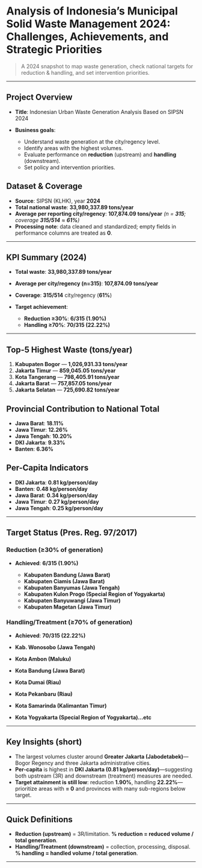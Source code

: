 # Analysis of Indonesia’s Municipal Solid Waste Management 2024: Challenges, Achievements, and Strategic Priorities

> A 2024 snapshot to map waste generation, check national targets for reduction & handling, and set intervention priorities.

---

## Project Overview

* **Title**: Indonesian Urban Waste Generation Analysis Based on SIPSN 2024
* **Business goals**:

  * Understand waste generation at the city/regency level.
  * Identify areas with the highest volumes.
  * Evaluate performance on **reduction** (upstream) and **handling** (downstream).
  * Set policy and intervention priorities.

## Dataset & Coverage

* **Source**: SIPSN (KLHK), year **2024**
* **Total national waste**: **33,980,337.89 tons/year**
* **Average per reporting city/regency**: **107,874.09 tons/year** *(n = **315**; coverage **315/514** ≈ **61%**)*
* **Processing note**: data cleaned and standardized; empty fields in performance columns are treated as **0**.

---

## KPI Summary (2024)

* **Total waste**: **33,980,337.89 tons/year**
* **Average per city/regency (n=315)**: **107,874.09 tons/year**
* **Coverage**: **315/514** city/regency (**61%**)
* **Target achievement**:

  * **Reduction ≥30%**: **6/315 (1.90%)**
  * **Handling ≥70%**: **70/315 (22.22%)**

---

## Top-5 Highest Waste (tons/year)

1. **Kabupaten Bogor** — **1,026,931.33 tons/year**
2. **Jakarta Timur** — **859,045.05 tons/year**
3. **Kota Tangerang** — **798,405.91 tons/year**
4. **Jakarta Barat** — **757,857.05 tons/year**
5. **Jakarta Selatan** — **725,690.82 tons/year**

## Provincial Contribution to National Total 

* **Jawa Barat**: **18.11%**
* **Jawa Timur**: **12.26%**
* **Jawa Tengah**: **10.20%**
* **DKI Jakarta**: **9.33%**
* **Banten**: **6.36%**

## Per-Capita Indicators

* **DKI Jakarta**: **0.81 kg/person/day**
* **Banten**: **0.48 kg/person/day**
* **Jawa Barat**: **0.34 kg/person/day**
* **Jawa Timur**: **0.27 kg/person/day**
* **Jawa Tengah**: **0.25 kg/person/day**

---

## Target Status (Pres. Reg. 97/2017)

### Reduction (≥30% of generation)

* **Achieved**: **6/315 (1.90%)**

  * **Kabupaten Bandung (Jawa Barat)**
  * **Kabupaten Ciamis (Jawa Barat)**
  * **Kabupaten Banyumas (Jawa Tengah)**
  * **Kabupaten Kulon Progo (Special Region of Yogyakarta)**
  * **Kabupaten Banyuwangi (Jawa Timur)**
  * **Kabupaten Magetan (Jawa Timur)**

### Handling/Treatment (≥70% of generation)

* **Achieved**: **70/315 (22.22%)**
  
 * **Kab. Wonosobo (Jawa Tengah)** 
 * **Kota Ambon (Maluku)**
 * **Kota Bandung (Jawa Barat)**
 * **Kota Dumai (Riau)**
 * **Kota Pekanbaru (Riau)**
 * **Kota Samarinda (Kalimantan Timur)**
 * **Kota Yogyakarta (Special Region of Yogyakarta)...etc**

---

## Key Insights (short)

* The largest volumes cluster around **Greater Jakarta (Jabodetabek)**—Bogor Regency and three Jakarta administrative cities.
* **Per-capita** is highest in **DKI Jakarta (0.81 kg/person/day)**—suggesting both upstream (3R) and downstream (treatment) measures are needed.
* **Target attainment is still low**: reduction **1.90%**, handling **22.22%**—prioritize areas with **= 0** and provinces with many sub-regions below target.

---

## Quick Definitions

* **Reduction (upstream)** = 3R/limitation. **% reduction = reduced volume / total generation**.
* **Handling/Treatment (downstream)** = collection, processing, disposal. **% handling = handled volume / total generation**.

---
